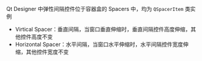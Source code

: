 Qt Designer 中弹性间隔控件位于容器盒的 Spacers 中，均为 `QSpacerItem` 类实例
- Virtical Spacer：垂直间隔，当窗口垂直伸缩时，垂直间隔控件高度伸缩，其他控件高度不变
- Horizontal Spacer：水平间隔，当窗口水平伸缩时，水平间隔控件宽度伸缩，其他控件宽度不变
